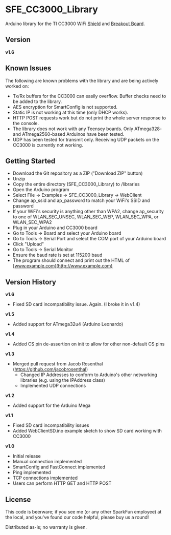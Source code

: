 SFE_CC3000_Library
==============

Arduino library for the TI CC3000 WiFi [Shield](https://www.sparkfun.com/products/12071) and [Breakout Board](https://www.sparkfun.com/products/12072).

Version
-------

**v1.6**

Known Issues
------------

The following are known problems with the library and are being actively worked on:

* Tx/Rx buffers for the CC3000 can easily overflow. Buffer checks need to be added to the library.
* AES encryption for SmartConfig is not supported.
* Static IP is not working at this time (only DHCP works).
* HTTP POST requests work but do not print the whole server response to the console.
* The library does not work with any Teensey boards. Only ATmega328- and ATmega2560-based Arduinos have been tested.
* UDP has been tested for transmit only. Receiving UDP packets on the CC3000 is currently not working.

Getting Started
---------------

* Download the Git repository as a ZIP ("Download ZIP" button)
* Unzip
* Copy the entire directory (SFE_CC3000_Library) to <Arduino installation directory>/libraries
* Open the Arduino program
* Select File -> Examples -> SFE_CC3000_Library -> WebClient
* Change ap_ssid and ap_password to match your WiFi's SSID and password
* If your WiFi's security is anything other than WPA2, change ap_security to one of WLAN_SEC_UNSEC, WLAN_SEC_WEP, WLAN_SEC_WPA, or WLAN_SEC_WPA2
* Plug in your Arduino and CC3000 board
* Go to Tools -> Board and select your Arduino board
* Go to Tools -> Serial Port and select the COM port of your Arduino board
* Click "Upload"
* Go to Tools -> Serial Monitor
* Ensure the baud rate is set at 115200 baud
* The program should connect and print out the HTML of [www.example.com](http://www.example.com)

Version History
---------------

**v1.6**

* Fixed SD card incompatibility issue. Again. (I broke it in v1.4)

**v1.5**

* Added support for ATmega32u4 (Arduino Leonardo)

**v1.4**

* Added CS pin de-assertion on init to allow for other non-default CS pins

**v1.3**

* Merged pull request from Jacob Rosenthal (https://github.com/jacobrosenthal)
  * Changed IP Addresses to conform to Arduino's other networking libraries (e.g. using the IPAddress class)
  * Implemented UDP connections

**v1.2**

* Added support for the Arduino Mega

**v1.1**

* Fixed SD card incompatibility issues
* Added WebClientSD.ino example sketch to show SD card working with CC3000

**v1.0**

* Initial release
* Manual connection implemented
* SmartConfig and FastConnect implemented
* Ping implemented
* TCP connections implemented
* Users can perform HTTP GET and HTTP POST

License
-------

This code is beerware; if you see me (or any other SparkFun employee) at the local, and you've found our code helpful, please buy us a round!

Distributed as-is; no warranty is given.